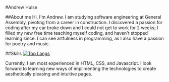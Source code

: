 #Andrew Hulse

##About me
Hi, I'm Andrew. I am studying software engineering at General Assembly, pivoting from a career in construction. I discovered a passion for coding after my car broke down and I could not get to work for 2 weeks; I filled my new free time teaching myself coding, and haven't stopped learning since. I can see artfulness in programming, as I also have a passion for poetry and music. 

##Skills
[![Top Langs](https://github-readme-stats.vercel.app/api/top-langs/?username=yushi1007&layout=compact)](https://github.com/yushi1007)

Currently, I am most experienced in HTML, CSS, and Javascript. I look forward to learning new ways of implimenting the technologies to create aesthetically pleasing and intuitive pages.


<!--
**AndrewDHulse/AndrewDHulse** is a ✨ _special_ ✨ repository because its `README.md` (this file) appears on your GitHub profile.

Here are some ideas to get you started:

- 🔭 I’m currently working on ...
- 🌱 I’m currently learning ...
- 👯 I’m looking to collaborate on ...
- 🤔 I’m looking for help with ...
- 💬 Ask me about ...
- 📫 How to reach me: ...
- 😄 Pronouns: ...
- ⚡ Fun fact: ...
-->
